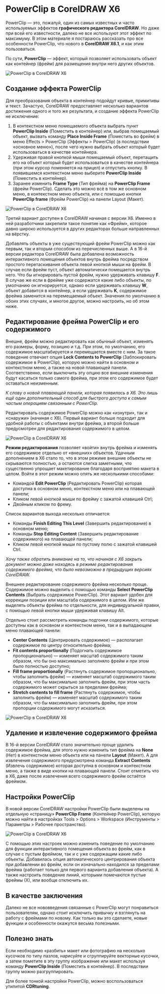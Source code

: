 # PowerClip в CorelDRAW X6

PowerClip — это, пожалуй, один из самых известных и часто используемых эффектов **графического редактора CorelDRAW**. Но даже при всей его известности, далеко не все используют этот эффект по максимуму. В этом материале я постараюсь рассказать про все особенности PowerClip, что нового в **CorelDRAW X6.1**, и как этим пользоваться.

По сути, **PowerClip** — эффект, который позволяет использовать объект как контейнер (фрейм) для размещения внутри него других объектов.

![PowerClip в CorelDRAW X6](./00ae810b-bb4f-4fdd-833b-3532003141e0.png)

## Создание эффекта PowerClip

Для преобразования объекта в контейнер подойдут кривые, примитивы и текст. Зачастую, CorelDRAW предоставляет несколько вариантов достижения одного и того же результата, и создание эффекта PowerClip не исключение:

1.  В контекстном меню помещаемого объекта выбрать пункт **PowerClip Inside** (Поместить в контейнер) или, выбрав помещаемый объект, вызвать команду **Place Inside Frame** (Поместить во фрейм) в меню Effects > PowerClip (Эффекты > PowerClip) (в последствии «основное меню»), после чего нужно выбрать объект который будет использоваться в качестве контейнера.
2.  Удерживая правой кнопкой мыши помещаемый объект, перетащить его на объект который будет использоваться в качестве контейнера (при этом курсор поменяется на прицел) и отпустить кнопку. В появившемся контекстном меню выберите **PowerClip Inside** (Поместить в контейнер).
3.  Заранее изменить **Frame Type** (Тип фрейма) на **PowerClip Frame** (фрейм PowerClip). Сделать это можно всё в том же основном меню, в контекстном меню объекта, или с помощью кнопки **PowerClip frame** (Фрейм PowerClip) на панели Layout (Макет).

![PowerClip в CorelDRAW X6](./d98201d7-05ed-4a61-959e-82284328c379.png)

Третий вариант доступен в CorelDRAW начиная с версии Х6\. Именно в ней разработчики закрепили такое понятие как «Фрейм», которое давно широко используется в других редакторах больше направленных на вёрстку.

Добавлять объекты в уже существующий фрейм PowerClip можно как первым, так и вторым способом из перечисленных выше. А в 16-й версии редактора CorelDRAW была добавлена возможность интерактивного помещения объектов внутрь фрейма посредством простого перетаскивания объекта левой кнопкой мыши на фрейм. В случае если фрейм пуст, объект автоматически помещается внутрь него. Что бы игнорировать пустой фрейм, нужно удерживать клавишу **F**. В случае же если в фрейме уже содержатся какие либо объекты, по умолчанию он игнорируется, однако если удерживать клавишу **W**, объект добавится в контейнер, а если удерживать **K**, содержимое фрейма заменится на перемещаемый объект. Значения по умолчанию в обоих этих случаях, и многое другое, можно настроить, но об этом ниже.

## Редактирование фрейма PowerClip и его содержимого

Внешне, фрейм можно редактировать как обычный объект, изменять его размеры, форму, позицию и т.д. При этом, по умолчанию, его содержимое масштабируется и перемещается вместе с ним. За такое поведение отвечает опция **Lock Contents to PowerClip** (Заблокировать содержимое в PowerClip), которую можно найти в основном и контекстном меню, а также на новой плавающей панели. Соответственно, если выключить эту опцию все внешние изменения будут касаться только самого фрейма, при этом его содержимое будет оставаться неизменным.

_К слову о новой плавающей панели, которая появилась в Х6\. Это лишь ещё один дополнительный способ для быстрого доступа к самым частым операциям связанным с PowerClip._

Редактировать содержимое PowerClip можно как «изнутри», так и «снаружи» (начиная с X6). Первый вариант больше подходит для удобной работы с объектами внутри фрейма, а второй больше предусмотрен для редактирования содержимого в целом.

![PowerClip в CorelDRAW X6](./c6d4709a-4528-49b8-a1eb-e6ee1dbb6bba.png)

**Режим редактирования** позволяет «войти» внутрь фрейма и изменять его содержимое отдельно от «внешних» объектов. Удачным дополнением в Х6 стало то, что в этом режиме внешние объекты не скрываются полностью, а остаются слегка заметными, что существенно упрощает макетирование благодаря восприятию макета в целом. Войти в этот режим можно опять же несколькими способами:

*   Командой **Edit PowerClip** (Редактировать PowerClip) которая доступна в основном меню, контекстном меню или на плавающей панели;
*   Кликом левой кнопкой мыши по фрейму с зажатой клавишей Ctrl;
*   Двойным кликом по фрему.

Список вариантов выхода несколько отличается:

*   Команды **Finish Editing This Level** (Завершить редактирование) в основном меню;
*   Команды **Stop Editing Content** (Завершить редактирование содержимого) на плавающей панели;
*   Кликом левой кнопкой мыши по пустому полю с зажатой клавишей Ctrl.

_Хочу также обратить внимание на то, что начиная с Х6 закрыть документ можно даже находясь в режиме редактирования содержимого фрейма, что было невозможно в предыдущих версиях CorelDRAW._

Внешнее редактирование содержимого фрейма несколько проще. Содержимое можно выделить с помощью команды **Select PowerClip Contents** (Выбрать содержимое PowerClip). Этот вариант удобен для коррекции позиции или масштаба содержимого в целом. Или же выделять объекты фрейма по отдельности, для индивидуальной правки, с помощью левой кнопки мыши удерживая клавишу Alt.

Отдельно стоит рассмотреть команды подгонки содержимого, которые доступны как в основном и контекстном меню, так и в выпадающем меню плавающей панели:

*   **Center Contents** (Центрировать содержимое) — располагает содержимое по центру относительно фрейма;
*   **Fit contents proportionally** (Подогнать содержимое пропорционально) — изменяет масштаб содержимого таким образом, что бы оно максимально заполняло фрейм и при этом было полностью доступно;
*   **Fill frame proportionally** (Растянуть содержимое пропорционально, чтобы заполнить фрейм) — изменяет масштаб содержимого таким образом, что бы максимально заполнить фрейм, при этом часть содержимого может скрыться за пределами фрейма;
*   **Stretch contents to fill frame** (Растянуть содержимое, чтобы заполнить фрейм) — изменяет масштаб содержимого таким образом, что бы максимально заполнить фрейм, при этом пропорции содержимого могут исказиться.

![PowerClip в CorelDRAW X6](./4bb8d647-ce6d-4b2b-81ab-6cca3b4299d2.png)

## Удаление и извлечение содержимого фрейма

В 16-й версии CorelDRAW стало значительно проще удалить содержимое фрейма, для этого нужно изменить тип фрейма на **None** (Нет) в контекстном меню объекта или на панели **Layout** (Макет). А для извлечения содержимого предусмотрена команда **Extract Contents** (Извлечь содержимое) которая доступна в основном и контекстном меню, а также в виде кнопки на плавающей панели. Стоит отметить что в Х6, даже после извлечения всего содержимого фрейм остаётся фреймом.

## Настройки PowerClip

В новой версии CorelDRAW настройки PowerClip были выделены на отдельную «страницу» **PowerClip Frame** (Контейнер PowerClip), которую можно найти в настройках Tools > Options > Workspace (Инструменты > Параметры > Рабочее пространство).

![PowerClip в CorelDRAW X6](./45321971-e60e-4a15-9968-d738abafa9e1.png)

С помощью этих настроек можно изменить поведение по умолчанию для функции интерактивного помещения объекта во фрейм, как в случае с пустым фреймом, так и с уже содержащим какие либо объекты. Добавилась опция автоматического центрирования объекта при добавлении во фрейм, если он изначально находился за пределами фрейма (работает только для первого варианта добавления объекта). А также настроить поведение линий, которыми помечаются пустые фреймы (Х), или вообще отключить их.

## В качестве заключения

Далеко не все нововведения связанные с PowerClip могут понравиться пользователям, однако стоит исключить привычку и взглянуть на работу с фреймами по новому. Как только вы это сделаете, новые функции и особенности окажутся весьма полезными.

## Полезно знать

Если необходимо «разбить» макет или фотографию на несколько кусочков по типу пазлов, нарисуйте и сгруппируйте векторные кусочки, а затем пометите в эту группу изображение или макет используя команду **PowerClip Inside** (Поместить в контейнер). В последствии группу можно разгруппировать.

Для более тонкой настройки PowerClip, можно воспользоваться утилитой **CDRtuning**.
